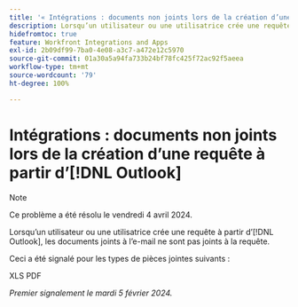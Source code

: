 ```yaml
---
title: '« Intégrations : documents non joints lors de la création d’une requête à partir d’Outlook »'
description: Lorsqu’un utilisateur ou une utilisatrice crée une requête à partir d’Outlook, les documents joints à l’e-mail ne sont pas joints à la requête.
hidefromtoc: true
feature: Workfront Integrations and Apps
exl-id: 2b09df99-7ba0-4e08-a3c7-a472e12c5970
source-git-commit: 01a30a5a94fa733b24bf78fc425f72ac92f5aeea
workflow-type: tm+mt
source-wordcount: '79'
ht-degree: 100%

---
```


# Intégrations : documents non joints lors de la création d’une requête à partir d’[!DNL Outlook]

>[!NOTE]
>
>Ce problème a été résolu le vendredi 4 avril 2024.

Lorsqu’un utilisateur ou une utilisatrice crée une requête à partir d’[!DNL Outlook], les documents joints à l’e-mail ne sont pas joints à la requête.

Ceci a été signalé pour les types de pièces jointes suivants :

XLS
PDF

_Premier signalement le mardi 5 février 2024._
